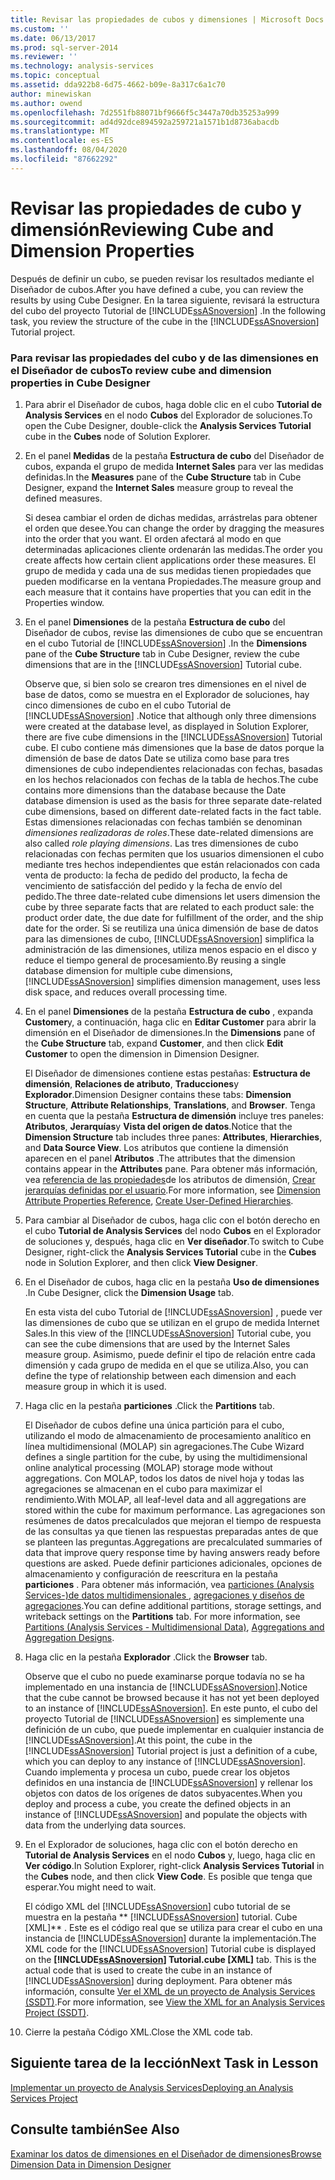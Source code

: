 ```yaml
---
title: Revisar las propiedades de cubos y dimensiones | Microsoft Docs
ms.custom: ''
ms.date: 06/13/2017
ms.prod: sql-server-2014
ms.reviewer: ''
ms.technology: analysis-services
ms.topic: conceptual
ms.assetid: dda922b8-6d75-4662-b09e-8a317c6a1c70
author: minewiskan
ms.author: owend
ms.openlocfilehash: 7d2551fb88071bf9666f5c3447a70db35253a999
ms.sourcegitcommit: ad4d92dce894592a259721a1571b1d8736abacdb
ms.translationtype: MT
ms.contentlocale: es-ES
ms.lasthandoff: 08/04/2020
ms.locfileid: "87662292"
---
```

# <a name="reviewing-cube-and-dimension-properties"></a><span data-ttu-id="90fde-102">Revisar las propiedades de cubo y dimensión</span><span class="sxs-lookup"><span data-stu-id="90fde-102">Reviewing Cube and Dimension Properties</span></span>
  <span data-ttu-id="90fde-103">Después de definir un cubo, se pueden revisar los resultados mediante el Diseñador de cubos.</span><span class="sxs-lookup"><span data-stu-id="90fde-103">After you have defined a cube, you can review the results by using Cube Designer.</span></span> <span data-ttu-id="90fde-104">En la tarea siguiente, revisará la estructura del cubo del proyecto Tutorial de [!INCLUDE[ssASnoversion](../includes/ssasnoversion-md.md)] .</span><span class="sxs-lookup"><span data-stu-id="90fde-104">In the following task, you review the structure of the cube in the [!INCLUDE[ssASnoversion](../includes/ssasnoversion-md.md)] Tutorial project.</span></span>  
  
### <a name="to-review-cube-and-dimension-properties-in-cube-designer"></a><span data-ttu-id="90fde-105">Para revisar las propiedades del cubo y de las dimensiones en el Diseñador de cubos</span><span class="sxs-lookup"><span data-stu-id="90fde-105">To review cube and dimension properties in Cube Designer</span></span>  
  
1.  <span data-ttu-id="90fde-106">Para abrir el Diseñador de cubos, haga doble clic en el cubo **Tutorial de Analysis Services** en el nodo **Cubos** del Explorador de soluciones.</span><span class="sxs-lookup"><span data-stu-id="90fde-106">To open the Cube Designer, double-click the **Analysis Services Tutorial** cube in the **Cubes** node of Solution Explorer.</span></span>  
  
2.  <span data-ttu-id="90fde-107">En el panel **Medidas** de la pestaña **Estructura de cubo** del Diseñador de cubos, expanda el grupo de medida **Internet Sales** para ver las medidas definidas.</span><span class="sxs-lookup"><span data-stu-id="90fde-107">In the **Measures** pane of the **Cube Structure** tab in Cube Designer, expand the **Internet Sales** measure group to reveal the defined measures.</span></span>  
  
     <span data-ttu-id="90fde-108">Si desea cambiar el orden de dichas medidas, arrástrelas para obtener el orden que desee.</span><span class="sxs-lookup"><span data-stu-id="90fde-108">You can change the order by dragging the measures into the order that you want.</span></span> <span data-ttu-id="90fde-109">El orden afectará al modo en que determinadas aplicaciones cliente ordenarán las medidas.</span><span class="sxs-lookup"><span data-stu-id="90fde-109">The order you create affects how certain client applications order these measures.</span></span> <span data-ttu-id="90fde-110">El grupo de medida y cada una de sus medidas tienen propiedades que pueden modificarse en la ventana Propiedades.</span><span class="sxs-lookup"><span data-stu-id="90fde-110">The measure group and each measure that it contains have properties that you can edit in the Properties window.</span></span>  
  
3.  <span data-ttu-id="90fde-111">En el panel **Dimensiones** de la pestaña **Estructura de cubo** del Diseñador de cubos, revise las dimensiones de cubo que se encuentran en el cubo Tutorial de [!INCLUDE[ssASnoversion](../includes/ssasnoversion-md.md)] .</span><span class="sxs-lookup"><span data-stu-id="90fde-111">In the **Dimensions** pane of the **Cube Structure** tab in Cube Designer, review the cube dimensions that are in the [!INCLUDE[ssASnoversion](../includes/ssasnoversion-md.md)] Tutorial cube.</span></span>  
  
     <span data-ttu-id="90fde-112">Observe que, si bien solo se crearon tres dimensiones en el nivel de base de datos, como se muestra en el Explorador de soluciones, hay cinco dimensiones de cubo en el cubo Tutorial de [!INCLUDE[ssASnoversion](../includes/ssasnoversion-md.md)] .</span><span class="sxs-lookup"><span data-stu-id="90fde-112">Notice that although only three dimensions were created at the database level, as displayed in Solution Explorer, there are five cube dimensions in the [!INCLUDE[ssASnoversion](../includes/ssasnoversion-md.md)] Tutorial cube.</span></span> <span data-ttu-id="90fde-113">El cubo contiene más dimensiones que la base de datos porque la dimensión de base de datos Date se utiliza como base para tres dimensiones de cubo independientes relacionadas con fechas, basadas en los hechos relacionados con fechas de la tabla de hechos.</span><span class="sxs-lookup"><span data-stu-id="90fde-113">The cube contains more dimensions than the database because the Date database dimension is used as the basis for three separate date-related cube dimensions, based on different date-related facts in the fact table.</span></span> <span data-ttu-id="90fde-114">Estas dimensiones relacionadas con fechas también se denominan *dimensiones realizadoras de roles*.</span><span class="sxs-lookup"><span data-stu-id="90fde-114">These date-related dimensions are also called *role playing dimensions*.</span></span> <span data-ttu-id="90fde-115">Las tres dimensiones de cubo relacionadas con fechas permiten que los usuarios dimensionen el cubo mediante tres hechos independientes que están relacionados con cada venta de producto: la fecha de pedido del producto, la fecha de vencimiento de satisfacción del pedido y la fecha de envío del pedido.</span><span class="sxs-lookup"><span data-stu-id="90fde-115">The three date-related cube dimensions let users dimension the cube by three separate facts that are related to each product sale: the product order date, the due date for fulfillment of the order, and the ship date for the order.</span></span> <span data-ttu-id="90fde-116">Si se reutiliza una única dimensión de base de datos para las dimensiones de cubo, [!INCLUDE[ssASnoversion](../includes/ssasnoversion-md.md)] simplifica la administración de las dimensiones, utiliza menos espacio en el disco y reduce el tiempo general de procesamiento.</span><span class="sxs-lookup"><span data-stu-id="90fde-116">By reusing a single database dimension for multiple cube dimensions, [!INCLUDE[ssASnoversion](../includes/ssasnoversion-md.md)] simplifies dimension management, uses less disk space, and reduces overall processing time.</span></span>  
  
4.  <span data-ttu-id="90fde-117">En el panel **Dimensiones** de la pestaña **Estructura de cubo** , expanda **Customer**y, a continuación, haga clic en **Editar Customer** para abrir la dimensión en el Diseñador de dimensiones.</span><span class="sxs-lookup"><span data-stu-id="90fde-117">In the **Dimensions** pane of the **Cube Structure** tab, expand **Customer**, and then click **Edit Customer** to open the dimension in Dimension Designer.</span></span>  
  
     <span data-ttu-id="90fde-118">El Diseñador de dimensiones contiene estas pestañas: **Estructura de dimensión**, **Relaciones de atributo**, **Traducciones**y **Explorador**.</span><span class="sxs-lookup"><span data-stu-id="90fde-118">Dimension Designer contains these tabs: **Dimension Structure**, **Attribute Relationships**, **Translations**, and **Browser**.</span></span> <span data-ttu-id="90fde-119">Tenga en cuenta que la pestaña **Estructura de dimensión** incluye tres paneles: **Atributos**, **Jerarquías**y **Vista del origen de datos**.</span><span class="sxs-lookup"><span data-stu-id="90fde-119">Notice that the **Dimension Structure** tab includes three panes: **Attributes**, **Hierarchies**, and **Data Source View**.</span></span> <span data-ttu-id="90fde-120">Los atributos que contiene la dimensión aparecen en el panel **Atributos** .</span><span class="sxs-lookup"><span data-stu-id="90fde-120">The attributes that the dimension contains appear in the **Attributes** pane.</span></span> <span data-ttu-id="90fde-121">Para obtener más información, vea [referencia de las propiedades](multidimensional-models/dimension-attribute-properties-reference.md)de los atributos de dimensión, [Crear jerarquías definidas por el usuario](multidimensional-models/user-defined-hierarchies-create.md).</span><span class="sxs-lookup"><span data-stu-id="90fde-121">For more information, see [Dimension Attribute Properties Reference](multidimensional-models/dimension-attribute-properties-reference.md), [Create User-Defined Hierarchies](multidimensional-models/user-defined-hierarchies-create.md).</span></span>  
  
5.  <span data-ttu-id="90fde-122">Para cambiar al Diseñador de cubos, haga clic con el botón derecho en el cubo **Tutorial de Analysis Services** del nodo **Cubos** en el Explorador de soluciones y, después, haga clic en **Ver diseñador**.</span><span class="sxs-lookup"><span data-stu-id="90fde-122">To switch to Cube Designer, right-click the **Analysis Services Tutorial** cube in the **Cubes** node in Solution Explorer, and then click **View Designer**.</span></span>  
  
6.  <span data-ttu-id="90fde-123">En el Diseñador de cubos, haga clic en la pestaña **Uso de dimensiones** .</span><span class="sxs-lookup"><span data-stu-id="90fde-123">In Cube Designer, click the **Dimension Usage** tab.</span></span>  
  
     <span data-ttu-id="90fde-124">En esta vista del cubo Tutorial de [!INCLUDE[ssASnoversion](../includes/ssasnoversion-md.md)] , puede ver las dimensiones de cubo que se utilizan en el grupo de medida Internet Sales.</span><span class="sxs-lookup"><span data-stu-id="90fde-124">In this view of the [!INCLUDE[ssASnoversion](../includes/ssasnoversion-md.md)] Tutorial cube, you can see the cube dimensions that are used by the Internet Sales measure group.</span></span> <span data-ttu-id="90fde-125">Asimismo, puede definir el tipo de relación entre cada dimensión y cada grupo de medida en el que se utiliza.</span><span class="sxs-lookup"><span data-stu-id="90fde-125">Also, you can define the type of relationship between each dimension and each measure group in which it is used.</span></span>  
  
7.  <span data-ttu-id="90fde-126">Haga clic en la pestaña **particiones** .</span><span class="sxs-lookup"><span data-stu-id="90fde-126">Click the **Partitions** tab.</span></span>  
  
     <span data-ttu-id="90fde-127">El Diseñador de cubos define una única partición para el cubo, utilizando el modo de almacenamiento de procesamiento analítico en línea multidimensional (MOLAP) sin agregaciones.</span><span class="sxs-lookup"><span data-stu-id="90fde-127">The Cube Wizard defines a single partition for the cube, by using the multidimensional online analytical processing (MOLAP) storage mode without aggregations.</span></span> <span data-ttu-id="90fde-128">Con MOLAP, todos los datos de nivel hoja y todas las agregaciones se almacenan en el cubo para maximizar el rendimiento.</span><span class="sxs-lookup"><span data-stu-id="90fde-128">With MOLAP, all leaf-level data and all aggregations are stored within the cube for maximum performance.</span></span> <span data-ttu-id="90fde-129">Las agregaciones son resúmenes de datos precalculados que mejoran el tiempo de respuesta de las consultas ya que tienen las respuestas preparadas antes de que se planteen las preguntas.</span><span class="sxs-lookup"><span data-stu-id="90fde-129">Aggregations are precalculated summaries of data that improve query response time by having answers ready before questions are asked.</span></span> <span data-ttu-id="90fde-130">Puede definir particiones adicionales, opciones de almacenamiento y configuración de reescritura en la pestaña **particiones** . Para obtener más información, vea [particiones &#40;Analysis Services-&#41;de datos multidimensionales ](multidimensional-models-olap-logical-cube-objects/partitions-analysis-services-multidimensional-data.md), [agregaciones y diseños de agregaciones](multidimensional-models-olap-logical-cube-objects/aggregations-and-aggregation-designs.md).</span><span class="sxs-lookup"><span data-stu-id="90fde-130">You can define additional partitions, storage settings, and writeback settings on the **Partitions** tab. For more information, see [Partitions &#40;Analysis Services - Multidimensional Data&#41;](multidimensional-models-olap-logical-cube-objects/partitions-analysis-services-multidimensional-data.md), [Aggregations and Aggregation Designs](multidimensional-models-olap-logical-cube-objects/aggregations-and-aggregation-designs.md).</span></span>  
  
8.  <span data-ttu-id="90fde-131">Haga clic en la pestaña **Explorador** .</span><span class="sxs-lookup"><span data-stu-id="90fde-131">Click the **Browser** tab.</span></span>  
  
     <span data-ttu-id="90fde-132">Observe que el cubo no puede examinarse porque todavía no se ha implementado en una instancia de [!INCLUDE[ssASnoversion](../includes/ssasnoversion-md.md)].</span><span class="sxs-lookup"><span data-stu-id="90fde-132">Notice that the cube cannot be browsed because it has not yet been deployed to an instance of [!INCLUDE[ssASnoversion](../includes/ssasnoversion-md.md)].</span></span> <span data-ttu-id="90fde-133">En este punto, el cubo del proyecto Tutorial de [!INCLUDE[ssASnoversion](../includes/ssasnoversion-md.md)] es simplemente una definición de un cubo, que puede implementar en cualquier instancia de [!INCLUDE[ssASnoversion](../includes/ssasnoversion-md.md)].</span><span class="sxs-lookup"><span data-stu-id="90fde-133">At this point, the cube in the [!INCLUDE[ssASnoversion](../includes/ssasnoversion-md.md)] Tutorial project is just a definition of a cube, which you can deploy to any instance of [!INCLUDE[ssASnoversion](../includes/ssasnoversion-md.md)].</span></span> <span data-ttu-id="90fde-134">Cuando implementa y procesa un cubo, puede crear los objetos definidos en una instancia de [!INCLUDE[ssASnoversion](../includes/ssasnoversion-md.md)] y rellenar los objetos con datos de los orígenes de datos subyacentes.</span><span class="sxs-lookup"><span data-stu-id="90fde-134">When you deploy and process a cube, you create the defined objects in an instance of [!INCLUDE[ssASnoversion](../includes/ssasnoversion-md.md)] and populate the objects with data from the underlying data sources.</span></span>  
  
9. <span data-ttu-id="90fde-135">En el Explorador de soluciones, haga clic con el botón derecho en **Tutorial de Analysis Services** en el nodo **Cubos** y, luego, haga clic en **Ver código**.</span><span class="sxs-lookup"><span data-stu-id="90fde-135">In Solution Explorer, right-click **Analysis Services Tutorial** in the **Cubes** node, and then click **View Code**.</span></span> <span data-ttu-id="90fde-136">Es posible que tenga que esperar.</span><span class="sxs-lookup"><span data-stu-id="90fde-136">You might need to wait.</span></span>  
  
     <span data-ttu-id="90fde-137">El código XML del [!INCLUDE[ssASnoversion](../includes/ssasnoversion-md.md)] cubo tutorial de se muestra en la pestaña \*\* [!INCLUDE[ssASnoversion](../includes/ssasnoversion-md.md)] tutorial. Cube [XML]\*\* . Este es el código real que se utiliza para crear el cubo en una instancia de [!INCLUDE[ssASnoversion](../includes/ssasnoversion-md.md)] durante la implementación.</span><span class="sxs-lookup"><span data-stu-id="90fde-137">The XML code for the [!INCLUDE[ssASnoversion](../includes/ssasnoversion-md.md)] Tutorial cube is displayed on the **[!INCLUDE[ssASnoversion](../includes/ssasnoversion-md.md)] Tutorial.cube [XML]** tab. This is the actual code that is used to create the cube in an instance of [!INCLUDE[ssASnoversion](../includes/ssasnoversion-md.md)] during deployment.</span></span> <span data-ttu-id="90fde-138">Para obtener más información, consulte [Ver el XML de un proyecto de Analysis Services &#40;SSDT&#41;](multidimensional-models/view-the-xml-for-an-analysis-services-project-ssdt.md).</span><span class="sxs-lookup"><span data-stu-id="90fde-138">For more information, see [View the XML for an Analysis Services Project &#40;SSDT&#41;](multidimensional-models/view-the-xml-for-an-analysis-services-project-ssdt.md).</span></span>  
  
10. <span data-ttu-id="90fde-139">Cierre la pestaña Código XML.</span><span class="sxs-lookup"><span data-stu-id="90fde-139">Close the XML code tab.</span></span>  
  
## <a name="next-task-in-lesson"></a><span data-ttu-id="90fde-140">Siguiente tarea de la lección</span><span class="sxs-lookup"><span data-stu-id="90fde-140">Next Task in Lesson</span></span>  
 [<span data-ttu-id="90fde-141">Implementar un proyecto de Analysis Services</span><span class="sxs-lookup"><span data-stu-id="90fde-141">Deploying an Analysis Services Project</span></span>](lesson-2-5-deploying-an-analysis-services-project.md)  
  
## <a name="see-also"></a><span data-ttu-id="90fde-142">Consulte también</span><span class="sxs-lookup"><span data-stu-id="90fde-142">See Also</span></span>  
 [<span data-ttu-id="90fde-143">Examinar los datos de dimensiones en el Diseñador de dimensiones</span><span class="sxs-lookup"><span data-stu-id="90fde-143">Browse Dimension Data in Dimension Designer</span></span>](multidimensional-models/database-dimensions-browse-dimension-data-in-dimension-designer.md)  
  
  
